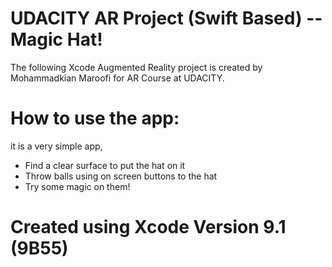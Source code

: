 # UDACITY AR Project (Swift Based) -- Magic Hat!
The following Xcode Augmented Reality project is created by Mohammadkian Maroofi for AR Course at UDACITY.
# How to use the app:
it is a very simple app,

  - Find a clear surface to put the hat on it
  - Throw balls using on screen buttons to the hat
  - Try some magic on them!

# Created using Xcode Version 9.1 (9B55)

